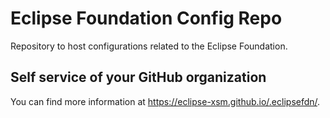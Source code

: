 # Eclipse Foundation Config Repo

Repository to host configurations related to the Eclipse Foundation.

## Self service of your GitHub organization

You can find more information at <https://eclipse-xsm.github.io/.eclipsefdn/>.
